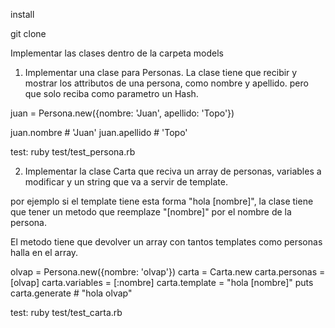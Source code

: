 install

git clone



Implementar las clases dentro de la carpeta models


1. Implementar una clase para Personas. La clase tiene que recibir y mostrar los attributos de una persona, como nombre y apellido. pero que solo reciba como parametro un Hash.

juan = Persona.new({nombre: 'Juan', apellido: 'Topo'})

juan.nombre       # 'Juan'
juan.apellido     # 'Topo'

test:
ruby test/test_persona.rb

2. Implementar la clase Carta que reciva un array de personas, variables a modificar y un string que va a servir de template.

por ejemplo si el template tiene esta forma "hola [nombre]", la clase tiene que tener un metodo que reemplaze "[nombre]" por el nombre de la persona.

El metodo tiene que devolver un array con tantos templates como personas halla en el array.

olvap = Persona.new({nombre: 'olvap'})
carta = Carta.new
carta.personas = [olvap]
carta.variables = [:nombre]
carta.template = "hola [nombre]"
puts carta.generate # "hola olvap"

test:
ruby test/test_carta.rb
